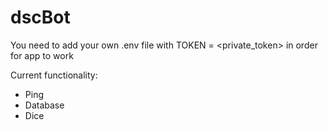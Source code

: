 # dscBot

You need to add your own .env file with TOKEN = <private_token> in order for app to work

Current functionality:
  * Ping
  * Database
  * Dice
